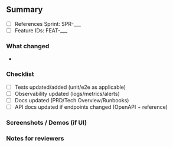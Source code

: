 ## Summary

- [ ] References Sprint: SPR-___
- [ ] Feature IDs: FEAT-___

### What changed
- 

### Checklist
- [ ] Tests updated/added (unit/e2e as applicable)
- [ ] Observability updated (logs/metrics/alerts)
- [ ] Docs updated (PRD/Tech Overview/Runbooks)
- [ ] API docs updated if endpoints changed (OpenAPI + reference)

### Screenshots / Demos (if UI)

### Notes for reviewers
